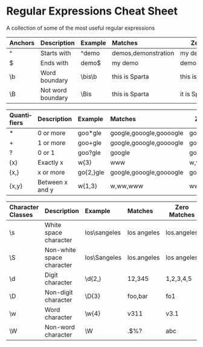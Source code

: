 # Regular Expressions Cheat Sheet

A collection of some of the most useful regular expressions

|Anchors|Description|Example|Matches|Zero Matches|
:---|:---|:---|:---|---
^|Starts with|^demo|demos,demonstration|my demo|
$|Ends with|demo$|my demo|demos,demonstration|
\b|Word boundary|\bis\b|this is Sparta|this isn't Sparta|
\B|Not word boundary|\Bis|this is Sparta|it is Sparta|

|Quanti­fiers|Description|Example|Matches|Zero Matches|
:---|:---|:---|:---|---
*|0 or more|goo*gle|google,gooogle,goooogle|gogle|
+|1 or more|goo+gle|google,gooogle,goooogle|gogle|
?|0 or 1|goo?gle|google|gooogle,goooogle|
{x}|Exactly x|w{3}|www|w,ww|
{x,}|x or more|go{2,}gle|google,gooogle,goooogle|gogle|
{x,y}|Between x and y|w{1,3}|w,ww,www|wwww|

|Character Classes|Description|Example|Matches|Zero Matches|
:---|:---|:---|:---|---
\s|White space character|los\sangeles|los angeles|los.angeles|
\S|Non-white space character|los\Sangeles|los.angeles|los angeles|
\d|Digit character|\d{2,}|12,345|1,2,3,4,5|
\D|Non-digit character|\D{3}|foo,bar|fo1|
\w|Word character|\w{4}|v311|v3.1|
\W|Non-word character|\W|.$%?|abc|

